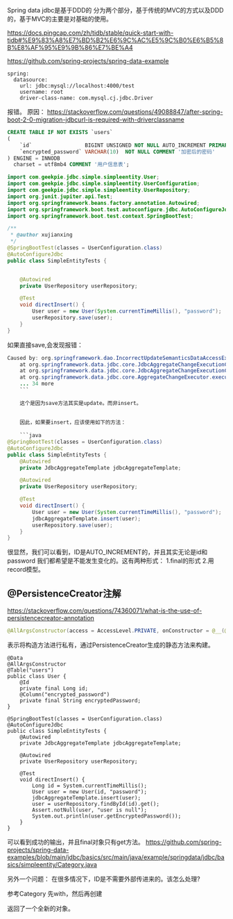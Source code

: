 
Spring data jdbc是基于DDD的
分为两个部分，基于传统的MVC的方式以及DDD的，基于MVC的主要是对基础的使用。


https://docs.pingcap.com/zh/tidb/stable/quick-start-with-tidb#%E9%83%A8%E7%BD%B2%E6%9C%AC%E5%9C%B0%E6%B5%8B%E8%AF%95%E9%9B%86%E7%BE%A4


https://github.com/spring-projects/spring-data-example


```
spring:
  datasource:
    url: jdbc:mysql://localhost:4000/test
    username: root
    driver-class-name: com.mysql.cj.jdbc.Driver
```
报错。
原因：
https://stackoverflow.com/questions/49088847/after-spring-boot-2-0-migration-jdbcurl-is-required-with-driverclassname

```sql
CREATE TABLE IF NOT EXISTS `users`
(
    `id`                 BIGINT UNSIGNED NOT NULL AUTO_INCREMENT PRIMARY KEY COMMENT '主键',
    `encrypted_password` VARCHAR(10)  NOT NULL COMMENT '加密后的密码'
) ENGINE = INNODB
  charset = utf8mb4 COMMENT '用户信息表';
```


```java
import com.geekpie.jdbc.simple.simpleentity.User;
import com.geekpie.jdbc.simple.simpleentity.UserConfiguration;
import com.geekpie.jdbc.simple.simpleentity.UserRepository;
import org.junit.jupiter.api.Test;
import org.springframework.beans.factory.annotation.Autowired;
import org.springframework.boot.test.autoconfigure.jdbc.AutoConfigureJdbc;
import org.springframework.boot.test.context.SpringBootTest;

/**
 * @author xujianxing
 */
@SpringBootTest(classes = UserConfiguration.class)
@AutoConfigureJdbc
public class SimpleEntityTests {


    @Autowired
    private UserRepository userRepository;

    @Test
    void directInsert() {
        User user = new User(System.currentTimeMillis(), "password");
        userRepository.save(user);
    }
}
```

如果直接save,会发现报错：



```java
Caused by: org.springframework.dao.IncorrectUpdateSemanticsDataAccessException: Failed to update entity [User(id=1701833003484, encryptedPassword=password)]; Id [1701833003484] not found in database
	at org.springframework.data.jdbc.core.JdbcAggregateChangeExecutionContext.updateWithoutVersion(JdbcAggregateChangeExecutionContext.java:339)
	at org.springframework.data.jdbc.core.JdbcAggregateChangeExecutionContext.executeUpdateRoot(JdbcAggregateChangeExecutionContext.java:129)
	at org.springframework.data.jdbc.core.AggregateChangeExecutor.execute(AggregateChangeExecutor.java:93)
	... 34 more
	```
	
	这个是因为save方法其实是update。而非insert。
	
	
	因此，如果要insert，应该使用如下的方法：
	
	```java
@SpringBootTest(classes = UserConfiguration.class)
@AutoConfigureJdbc
public class SimpleEntityTests {
    @Autowired
    private JdbcAggregateTemplate jdbcAggregateTemplate;

    @Autowired
    private UserRepository userRepository;

    @Test
    void directInsert() {
        User user = new User(System.currentTimeMillis(), "password");
        jdbcAggregateTemplate.insert(user);
        userRepository.save(user);
    }
}
```


很显然，我们可以看到，ID是AUTO_INCREMENT的，并且其实无论是id和password 我们都希望是不能发生变化的。这有两种形式：
1.final的形式
2.用record模型。

## @PersistenceCreator注解
https://stackoverflow.com/questions/74360071/what-is-the-use-of-persistencecreator-annotation

```java
@AllArgsConstructor(access = AccessLevel.PRIVATE, onConstructor = @__(@PersistenceCreator))
```

表示将构造方法进行私有，通过PersistenceCreator生成的静态方法来构建。


```
@Data
@AllArgsConstructor
@Table("users")
public class User {
    @Id
    private final Long id;
    @Column("encrypted_password")
    private final String encryptedPassword;
}

@SpringBootTest(classes = UserConfiguration.class)
@AutoConfigureJdbc
public class SimpleEntityTests {
    @Autowired
    private JdbcAggregateTemplate jdbcAggregateTemplate;

    @Autowired
    private UserRepository userRepository;

    @Test
    void directInsert() {
        Long id = System.currentTimeMillis();
        User user = new User(id, "password");
        jdbcAggregateTemplate.insert(user);
        user = userRepository.findById(id).get();
        Assert.notNull(user, "user is null");
        System.out.println(user.getEncryptedPassword());
    }
}
```

可以看到成功的输出，并且final对象只有get方法。
https://github.com/spring-projects/spring-data-examples/blob/main/jdbc/basics/src/main/java/example/springdata/jdbc/basics/simpleentity/Category.java



另外一个问题：
在很多情况下，ID是不需要外部传进来的。该怎么处理?

参考Category
先with，然后再创建

返回了一个全新的对象。